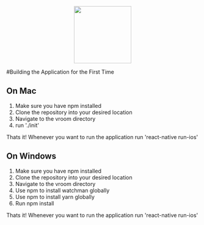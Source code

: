 <p align="center"><img src="https://github.com/eltoncrego/vroom-app/blob/master/assets/android.png?raw=true" width="150"></p>

#Building the Application for the First Time
## On Mac
1. Make sure you have npm installed
2. Clone the repository into your desired location
3. Navigate to the vroom directory
4. run './init'

Thats it! Whenever you want to run the application run 'react-native run-ios'

## On Windows
1. Make sure you have npm installed
2. Clone the repository into your desired location
3. Navigate to the vroom directory
4. Use npm to install watchman globally
5. Use npm to install yarn globally
6. Run npm install

Thats it! Whenever you want to run the application run 'react-native run-ios'